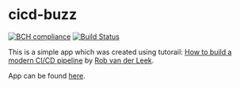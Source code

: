 # cicd-buzz
[![BCH compliance](https://bettercodehub.com/edge/badge/omordach/cicd-buzz?branch=master)](https://bettercodehub.com/) [![Build Status](https://travis-ci.org/omordach/cicd-buzz.svg?branch=master)](https://travis-ci.org/omordach/cicd-buzz) 

This is a simple app which was created using tutorail: [How to build a modern CI/CD pipeline](https://medium.com/bettercode/how-to-build-a-modern-ci-cd-pipeline-5faa01891a5b) by [Rob van der Leek](https://medium.com/@robvanderleek?source=post_header_lockup).

App can be found [here](https://hidden-sands-75252.herokuapp.com/). 

